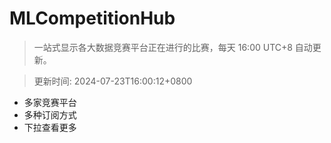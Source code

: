 # MLCompetitionHub

> 一站式显示各大数据竞赛平台正在进行的比赛，每天 16:00 UTC+8 自动更新。
  
> 更新时间: 2024-07-23T16:00:12+0800 

* 多家竞赛平台
* 多种订阅方式
* 下拉查看更多